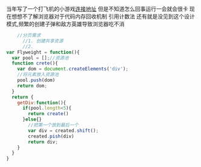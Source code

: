 当年写了一个打飞机的小游戏[连接地址](https://www.jianshu.com/p/6008be0063e1)
但是不知道怎么回事运行一会就会很卡
现在想想不了解浏览器对于代码内存回收机制
  引用计数法
  还有就是没见到这个设计模式,频繁的创建子弹和敌方英雄导致浏览器吃不消
  
```js
    //分页需求
      //1. 创建共享资源
      //2. 
var Flyweight = function(){
  var pool = [];//资源池
  function crete(){
    var dom = document.createElements('div');
    //将元素放入资源池
    pool.push(dom)
    return dom;
  }
  return {
    getDiv:function(){
      if(pool.length<5){
        return create()
      }else{}
        //把第一个放到最后一个
        var div = created.shift();
        created.pish(div)
        return div;
    }
  }
}
```